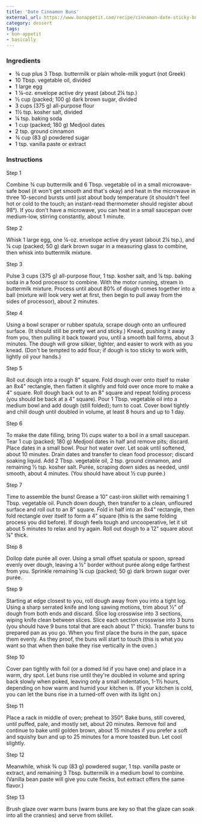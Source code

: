 ```yaml
---
title: 'Date Cinnamon Buns'
external_url: https://www.bonappetit.com/recipe/cinnamon-date-sticky-buns
category: dessert
tags:
- bon-appetit
- basically
---
```


### Ingredients

- ¾ cup plus 3 Tbsp. buttermilk or plain whole-milk yogurt (not Greek)
- 10 Tbsp. vegetable oil, divided
- 1 large egg
- 1 ¼-oz. envelope active dry yeast (about 2¼ tsp.)
- ½ cup (packed; 100 g) dark brown sugar, divided
- 3 cups (375 g) all-purpose flour
- 1½ tsp. kosher salt, divided
- ¼ tsp. baking soda
- 1 cup (packed; 180 g) Medjool dates
- 2 tsp. ground cinnamon
- ¾ cup (83 g) powdered sugar
- 1 tsp. vanilla paste or extract

### Instructions

Step 1

   Combine ¾ cup buttermilk and 6 Tbsp. vegetable oil in a small microwave-safe bowl (it won't get smooth and that's okay) and heat in the microwave in three 10-second bursts until just about body temperature (it shouldn't feel hot or cold to the touch; an instant-read thermometer should register about 98°). If you don't have a microwave, you can heat in a small saucepan over medium-low, stirring constantly, about 1 minute.

Step 2

   Whisk 1 large egg, one ¼-oz. envelope active dry yeast (about 2¼ tsp.), and ¼ cup (packed; 50 g) dark brown sugar in a measuring glass to combine, then whisk into buttermilk mixture.

Step 3

   Pulse 3 cups (375 g) all-purpose flour, 1 tsp. kosher salt, and ¼ tsp. baking soda in a food processor to combine. With the motor running, stream in buttermilk mixture. Process until about 80% of dough comes together into a ball (mixture will look very wet at first, then begin to pull away from the sides of processor), about 2 minutes.

Step 4

   Using a bowl scraper or rubber spatula, scrape dough onto an unfloured surface. (It should still be pretty wet and sticky.) Knead, pushing it away from you, then pulling it back toward you, until a smooth ball forms, about 3 minutes. The dough will grow silkier, tighter, and easier to work with as you knead. (Don't be tempted to add flour; if dough is too sticky to work with, lightly oil your hands.)

Step 5

   Roll out dough into a rough 8" square. Fold dough over onto itself to make an 8x4" rectangle, then flatten it slightly and fold over once more to make a 4" square. Roll dough back out to an 8" square and repeat folding process (you should be back at a 4" square). Pour 1 Tbsp. vegetable oil into a medium bowl and add dough (still folded); turn to coat. Cover bowl tightly and chill dough until doubled in volume, at least 8 hours and up to 1 day.

Step 6

   To make the date filling, bring 1½ cups water to a boil in a small saucepan. Tear 1 cup (packed; 180 g) Medjool dates in half and remove pits; discard. Place dates in a small bowl. Pour hot water over. Let soak until softened, about 10 minutes. Drain dates and transfer to clean food processor; discard soaking liquid. Add 2 Tbsp. vegetable oil, 2 tsp. ground cinnamon, and remaining ½ tsp. kosher salt. Purée, scraping down sides as needed, until smooth, about 4 minutes. (You should have about ½ cup purée.)

Step 7

   Time to assemble the buns! Grease a 10" cast-iron skillet with remaining 1 Tbsp. vegetable oil. Punch down dough, then transfer to a clean, unfloured surface and roll out to an 8" square. Fold in half into an 8x4" rectangle, then fold rectangle over itself to form a 4" square (this is the same folding process you did before). If dough feels tough and uncooperative, let it sit about 5 minutes to relax and try again. Roll out dough to a 12" square about ¼" thick.

Step 8

   Dollop date purée all over. Using a small offset spatula or spoon, spread evenly over dough, leaving a ½" border without purée along edge farthest from you. Sprinkle remaining ¼ cup (packed; 50 g) dark brown sugar over purée.

Step 9

   Starting at edge closest to you, roll dough away from you into a tight log. Using a sharp serrated knife and long sawing motions, trim about ½" of dough from both ends and discard. Slice log crosswise into 3 sections, wiping knife clean between slices. Slice each section crosswise into 3 buns (you should have 9 buns total that are each about 1" thick). Transfer buns to prepared pan as you go. When you first place the buns in the pan, space them evenly. As they proof, the buns will start to touch (this is what you want so that when then bake they rise vertically in the oven.)

Step 10

   Cover pan tightly with foil (or a domed lid if you have one) and place in a warm, dry spot. Let buns rise until they're doubled in volume and spring back slowly when poked, leaving only a small indentation, 1-1½ hours, depending on how warm and humid your kitchen is. (If your kitchen is cold, you can let the buns rise in a turned-off oven with its light on.)

Step 11

   Place a rack in middle of oven; preheat to 350°. Bake buns, still covered, until puffed, pale, and mostly set, about 20 minutes. Remove foil and continue to bake until golden brown, about 15 minutes if you prefer a soft and squishy bun and up to 25 minutes for a more toasted bun. Let cool slightly.

Step 12

   Meanwhile, whisk ¾ cup (83 g) powdered sugar, 1 tsp. vanilla paste or extract, and remaining 3 Tbsp. buttermilk in a medium bowl to combine. (Vanilla bean paste will give you cute flecks, but extract offers the same flavor.)

Step 13

   Brush glaze over warm buns (warm buns are key so that the glaze can soak into all the crannies) and serve from skillet.
